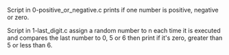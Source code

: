 Script in 0-positive_or_negative.c prints if one 
number is positive, negative or zero.

Script in 1-last_digit.c assign a random number
to n each time it is executed and compares the 
last number to 0, 5 or 6 then print if it's zero,
 greater than 5 or less than 6.
